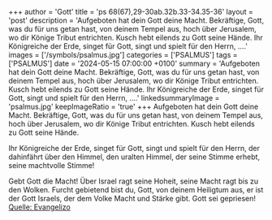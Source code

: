 +++
author = 'Gott'
title = 'ps 68(67),29-30ab.32b.33-34.35-36'
layout = 'post'
description = 'Aufgeboten hat dein Gott deine Macht.  Bekräftige, Gott, was du für uns getan hast, von deinem Tempel aus, hoch über Jerusalem, wo dir Könige Tribut entrichten. Kusch hebt eilends zu Gott seine Hände.  Ihr Königreiche der Erde, singet für Gott,  singt und spielt für den Herrn, ....'
images = ['/symbols/psalmus.jpg']
categories = ['PSALMUS']
tags = ['PSALMUS']
date = '2024-05-15 07:00:00 +0100'
summary = 'Aufgeboten hat dein Gott deine Macht.  Bekräftige, Gott, was du für uns getan hast, von deinem Tempel aus, hoch über Jerusalem, wo dir Könige Tribut entrichten. Kusch hebt eilends zu Gott seine Hände.  Ihr Königreiche der Erde, singet für Gott,  singt und spielt für den Herrn, ....'
linkedsummaryImage = 'psalmus.jpg'
keepImageRatio = 'true'
+++
Aufgeboten hat dein Gott deine Macht. 
Bekräftige, Gott, was du für uns getan hast,
von deinem Tempel aus, hoch über Jerusalem,
wo dir Könige Tribut entrichten.
Kusch hebt eilends zu Gott seine Hände.

Ihr Königreiche der Erde, singet für Gott, 
singt und spielt für den Herrn,
der dahinfährt über den Himmel, den uralten Himmel, 
der seine Stimme erhebt, seine machtvolle Stimme!

Gebt Gott die Macht! 
Über Israel ragt seine Hoheit, 
seine Macht ragt bis zu den Wolken.<!--more-->
Furcht gebietend bist du, Gott, von deinem Heiligtum aus, 
er ist der Gott Israels, der dem Volke Macht und Stärke gibt. Gott sei gepriesen!<br> [Quelle: Evangelizo](https://evangeliumtagfuertag.org/DE/gospel)